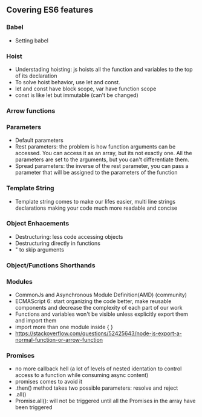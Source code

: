 ## Covering ES6 features

### Babel

- Setting babel

### Hoist

- Understading hoisting: js hoists all the function and variables to the top of its declaration
- To solve hoist behavior, use let and const.
- let and const have block scope, var have function scope
- const is like let but immutable (can't be changed)

### Arrow functions

### Parameters

- Default parameters
- Rest parameters: the problem is how function arguments can be accessed. You can access it as an array, but its not exactly one. All the parameters are set to the arguments, but you can't differentiate them.
- Spread parameters: the inverse of the rest parameter, you can pass a parameter that will be assigned to the parameters of the function

### Template String

- Template string comes to make our lifes easier, multi line strings
  declarations making your code much more readable and concise

### Object Enhacements

- Destructuring: less code accessing objects
- Destructuring directly in functions
- " to skip arguments

### Object/Functions Shorthands

### Modules

- CommonJs and Asynchronous Module Definition(AMD) (community)
- ECMAScript 6: start organizing the code better, make reusable components and decrease the complexity of each part of our work
- Functions and variables won't be visible unless explicitly export them and import them
- import more than one module inside { }
- https://stackoverflow.com/questions/52425643/node-js-export-a-normal-function-or-arrow-function

### Promises

- no more callback hell (a lot of levels of nested identation to control access to a function while consuming async content)
- promises comes to avoid it
- .then() method takes two possible parameters: resolve and reject
- .all()
- Promise.all(): will not be triggered until all the Promises in the array have been triggered
